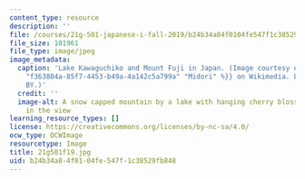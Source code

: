 ```yaml
---
content_type: resource
description: ''
file: /courses/21g-501-japanese-i-fall-2019/b24b34a84f0104fe547f1c38529fb848_21g501f19.jpg
file_size: 101961
file_type: image/jpeg
image_metadata:
  caption: 'Lake Kawaguchiko and Mount Fuji in Japan. (Image courtesy of {{% resource_link
    "f363804a-85f7-4453-b49a-4a142c5a799a" "Midori" %}} on Wikimedia. License: CC
    BY.)'
  credit: ''
  image-alt: A snow capped mountain by a lake with hanging cherry blossom branches
    in the view
learning_resource_types: []
license: https://creativecommons.org/licenses/by-nc-sa/4.0/
ocw_type: OCWImage
resourcetype: Image
title: 21g501f19.jpg
uid: b24b34a8-4f01-04fe-547f-1c38529fb848
---
```

